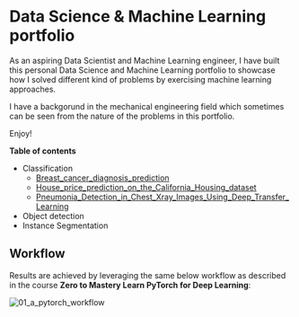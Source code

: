 # Data Science & Machine Learning portfolio
As an aspiring Data Scientist and Machine Learning engineer, I have built this personal Data Science and Machine Learning portfolio to showcase how I solved different kind of problems by exercising machine learning approaches.

I have a backgorund in the mechanical engineering field which sometimes can be seen from the nature of the problems in this portfolio.

Enjoy!

**Table of contents**
- Classification
  - [Breast_cancer_diagnosis_prediction](/projects/classification/Binary_classifcation_for_breast_cancer_diagnosis.ipynb)
  - [House_price_prediction_on_the_California_Housing_dataset](/projects/classification/House_price_prediction_on_the_California_Housing_dataset.ipynb) 
  - [Pneumonia_Detection_in_Chest_Xray_Images_Using_Deep_Transfer_Learning](/projects/classification/Efficient_Pneumonia_Detection_in_Chest_Xray_Images_Using_Deep_Transfer_Learning/)
- Object detection
- Instance Segmentation


## Workflow
Results are achieved by leveraging the same below workflow as described in the course **Zero to Mastery Learn PyTorch for Deep Learning**:

![01_a_pytorch_workflow](https://user-images.githubusercontent.com/75247240/211261407-5afcb13c-43ef-4aeb-9fcc-080053c3ad39.png)


